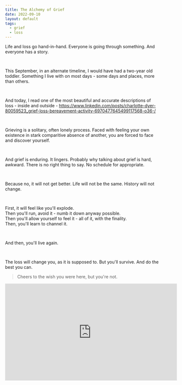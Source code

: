 ```yaml
---
title: The Alchemy of Grief
date: 2022-09-10
layout: default
tags:
  - grief
  - loss
---
```


Life and loss go hand-in-hand. Everyone is going through something. And everyone has a story.

<br/>

This September, in an alternate timeline, I would have had a two-year old toddler. Something I live with on most days - some days and places, more than others.

<br/>

And today, I read one of the most beautiful and accurate descriptions of loss - inside and outside -
<a href='https://www.linkedin.com/posts/charlotte-dyer-80059523_grief-loss-bereavement-activity-6970477645499117568-o36-/'>https://www.linkedin.com/posts/charlotte-dyer-80059523_grief-loss-bereavement-activity-6970477645499117568-o36-/</a>

<br/>

Grieving is a solitary, often lonely process. Faced with feeling your own existence in stark comparitive absence of another, you are forced to face and discover yourself.

<br/>

And grief is enduring. It lingers. Probably why talking about grief is hard, awkward. There is no right thing to say. No schedule for appropriate.

<br/>

Because no, it will not get better. Life will not be the same. History will not change.

<br/>

First, it will feel like you'll explode.<br/>
Then you'll run, avoid it - numb it down anyway possible. <br/>
Then you'll allow yourself to feel it - all of it, with the finality.<br/>
Then, you'll learn to channel it. <br/>

<br/>

And then, you'll live again.

<br/>

The loss will change you, as it is supposed to. But you'll survive. And do the best you can.

> Cheers to the wish you were here, but you're not.

<iframe width="560" height="315" src="https://www.youtube-nocookie.com/embed/SlPhMPnQ58k?controls=0" title="YouTube video player" frameborder="0" allow="accelerometer; autoplay; clipboard-write; encrypted-media; gyroscope; picture-in-picture" allowfullscreen></iframe>
